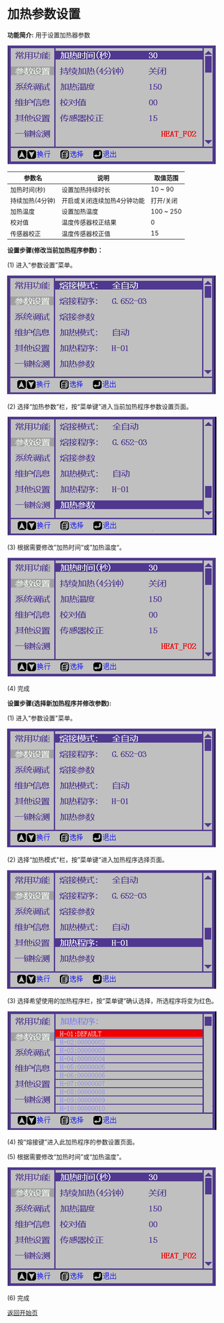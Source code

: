 # 加热参数设置

**功能简介:** 用于设置加热器参数

![](../../.gitbook/assets/P2-6-1.set-heat-params-cn-48--272.png)

| 参数名       | 说明             | 取值范围       |
| --------- | -------------- | ---------- |
| 加热时间(秒)   | 设置加热持续时长       | 10 \~ 90   |
| 持续加热(4分钟) | 开启或关闭连续加热4分钟功能 | 打开/关闭      |
| 加热温度      | 设置加热温度         | 100 \~ 250 |
| 校对值       | 温度传感器校正结果      | 0          |
| 传感器校正     | 温度传感器校正值       | 15         |

**设置步骤(修改当前加热程序参数)：**

(1) 进入“参数设置”菜单。

![](../../.gitbook/assets/P2-1.operation-mode-cn-480-272.png)

(2) 选择“加热参数”栏，按“菜单键”进入当前加热程序参数设置页面。

![](../../.gitbook/assets/P2-6.heat-parameter-cn-480-272.png)

(3) 根据需要修改”加热时间“或”加热温度“。

![](../../.gitbook/assets/P2-6-1.set-heat-params-cn-48--272.png)

(4) 完成

**设置步骤(选择新加热程序并修改参数):**

(1) 进入“参数设置"菜单。

![](../../.gitbook/assets/P2-1.operation-mode-cn-480-272.png)

(2) 选择“加热模式"栏，按”菜单键“进入加热程序选择页面。

![](../../.gitbook/assets/P2-5.heat-program-cn-480-272.png)

(3) 选择希望使用的加热程序栏，按“菜单键”确认选择，所选程序将变为红色。

![](../../.gitbook/assets/P2-5-1.select-heat-program-cn-480-272.png)

(4) 按“熔接键”进入此加热程序的参数设置页面。

(5) 根据需要修改“加热时间”或“加热温度”。

![](../../.gitbook/assets/P2-6-1.set-heat-params-cn-48--272.png)

(6) 完成



[返回开始页](../../)
